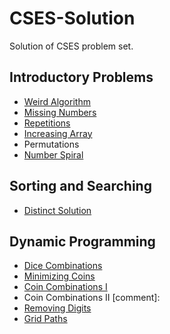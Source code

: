 # CSES-Solution
Solution of CSES problem set.

## Introductory Problems
  * [Weird Algorithm](1068.cpp)
  * [Missing Numbers](1083.cpp)
  * [Repetitions](1069.cpp)
  * [Increasing Array](1094.cpp)
  * Permutations
  * [Number Spiral](1071.cpp)
  <!---* Two Knights
  * Two Sets
  * Bit Strings
  * Trailing Zeros
  * Coin Piles
  * Palindrome Reorder
  * Gray Code
  * Tower of Hanoi
  * Creating Strings
  * Apple Division
  * Chessboard and Queens
  * Digit Queries
  * Grid Paths
--->

## Sorting and Searching
  * [Distinct Solution](1621.cpp)

## Dynamic Programming
  * [Dice Combinations](1633.cpp)
  * [Minimizing Coins](1634.cpp)
  * [Coin Combinations I](1635.cpp)
  * Coin Combinations II [comment]:<!---[Coin Combinations II](1636.cpp) --->
  * [Removing Digits](1637.cpp)
  * [Grid Paths](1638.cpp)
